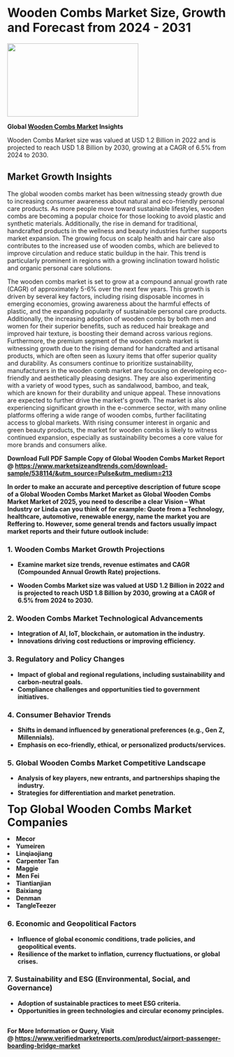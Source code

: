 <H1>Wooden Combs Market Size, Growth and Forecast from 2024 - 2031</H1><img class="aligncenter size-medium wp-image-584254" src="https://thirdeyenews.in/wp-content/uploads/2024/09/Global-Market-Research-300x168.jpeg" alt="" width="300" height="168" /><p><strong>Global&nbsp;<a href="https://www.marketsizeandtrends.com/download-sample/538114/&amp;utm_source=Pulse&amp;utm_medium=213">Wooden Combs Market</a> Insights</strong></p><p>Wooden Combs Market size was valued at USD 1.2 Billion in 2022 and is projected to reach USD 1.8 Billion by 2030, growing at a CAGR of 6.5% from 2024 to 2030.</p><p><h2>Market Growth Insights</h2> <p>The global wooden combs market has been witnessing steady growth due to increasing consumer awareness about natural and eco-friendly personal care products. As more people move toward sustainable lifestyles, wooden combs are becoming a popular choice for those looking to avoid plastic and synthetic materials. Additionally, the rise in demand for traditional, handcrafted products in the wellness and beauty industries further supports market expansion. The growing focus on scalp health and hair care also contributes to the increased use of wooden combs, which are believed to improve circulation and reduce static buildup in the hair. This trend is particularly prominent in regions with a growing inclination toward holistic and organic personal care solutions.</p> <p><strong></strong></p> <p>The wooden combs market is set to grow at a compound annual growth rate (CAGR) of approximately 5-6% over the next few years. This growth is driven by several key factors, including rising disposable incomes in emerging economies, growing awareness about the harmful effects of plastic, and the expanding popularity of sustainable personal care products. Additionally, the increasing adoption of wooden combs by both men and women for their superior benefits, such as reduced hair breakage and improved hair texture, is boosting their demand across various regions. Furthermore, the premium segment of the wooden comb market is witnessing growth due to the rising demand for handcrafted and artisanal products, which are often seen as luxury items that offer superior quality and durability. As consumers continue to prioritize sustainability, manufacturers in the wooden comb market are focusing on developing eco-friendly and aesthetically pleasing designs. They are also experimenting with a variety of wood types, such as sandalwood, bamboo, and teak, which are known for their durability and unique appeal. These innovations are expected to further drive the market's growth. The market is also experiencing significant growth in the e-commerce sector, with many online platforms offering a wide range of wooden combs, further facilitating access to global markets. With rising consumer interest in organic and green beauty products, the market for wooden combs is likely to witness continued expansion, especially as sustainability becomes a core value for more brands and consumers alike.</p> <p><strong></p><p><span class=""><strong>Download Full PDF Sample Copy of Global Wooden Combs Market Report</strong> @ <a href="https://www.marketsizeandtrends.com/download-sample/538114/&amp;utm_source=Pulse&amp;utm_medium=213" target="_blank">https://www.marketsizeandtrends.com/download-sample/538114/&amp;utm_source=Pulse&amp;utm_medium=213</a></span></p><p>In order to make an accurate and perceptive description of future scope of a Global&nbsp;Wooden Combs Market Market as Global&nbsp;Wooden Combs Market Market of 2025, you need to describe a clear Vision &ndash; What Industry or Linda can you think of for example: Quote from a Technology, healthcare, automotive, renewable energy, name the market you are Reffering to. However, some general trends and factors usually impact market reports and their future outlook include:</p><h3>1.&nbsp;<strong>Wooden Combs Market Growth Projections</strong></h3><ul><li>Examine market size trends, revenue estimates and CAGR (Compounded Annual Growth Rate) projections.</li><li><p>Wooden Combs Market size was valued at USD 1.2 Billion in 2022 and is projected to reach USD 1.8 Billion by 2030, growing at a CAGR of 6.5% from 2024 to 2030.</p></li></ul><h3>2.&nbsp;<strong>Wooden Combs Market Technological Advancements</strong></h3><ul><li>Integration of AI, IoT, blockchain, or automation in the industry.</li><li>Innovations driving cost reductions or improving efficiency.</li></ul><h3>3.&nbsp;<strong>Regulatory and Policy Changes</strong></h3><ul><li>Impact of global and regional regulations, including sustainability and carbon-neutral goals.</li><li>Compliance challenges and opportunities tied to government initiatives.</li></ul><h3>4.&nbsp;<strong>Consumer Behavior Trends</strong></h3><ul><li>Shifts in demand influenced by generational preferences (e.g., Gen Z, Millennials).</li><li>Emphasis on eco-friendly, ethical, or personalized products/services.</li></ul><h3>5.&nbsp;<strong>Global Wooden Combs Market Competitive Landscape</strong></h3><ul><li>Analysis of key players, new entrants, and partnerships shaping the industry.</li><li>Strategies for differentiation and market penetration.</li></ul><p data-pm-slice="1 1 []"><span style="color: inherit; font-family: inherit; font-size: 25px;">Top Global Wooden Combs Market Companies</span></p><div class="" data-test-id=""><p><li>Mecor</li><li> Yumeiren</li><li> Linqiaojiang</li><li> Carpenter Tan</li><li> Maggie</li><li> Men Fei</li><li> Tiantianjian</li><li> Baixiang</li><li> Denman</li><li> TangleTeezer</li></p></div><h3>6.&nbsp;<strong>Economic and Geopolitical Factors</strong></h3><ul><li>Influence of global economic conditions, trade policies, and geopolitical events.</li><li>Resilience of the market to inflation, currency fluctuations, or global crises.</li></ul><h3>7.&nbsp;<strong>Sustainability and ESG (Environmental, Social, and Governance)</strong></h3><ul><li>Adoption of sustainable practices to meet ESG criteria.</li><li>Opportunities in green technologies and circular economy principles.</li></ul><h2><strong style="font-size: 14px;">For More Information or Query, Visit @&nbsp;</strong><a style="background-color: #ffffff; font-size: 14px;" href="https://www.marketsizeandtrends.com/report/wooden-combs-market/" target="_blank">https://www.verifiedmarketreports.com/product/airport-passenger-boarding-bridge-market</a></h2>
